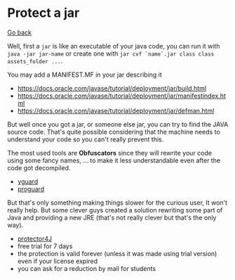 # Protect a jar

[Go back](..)

Well, first a ``jar`` is like an executable of your
java code, you can run it with
``java -jar jar-name`` or create one with
``jar cvf `name`.jar class class assets_folder ...``.

You may add a MANIFEST.MF in your jar describing it

* <https://docs.oracle.com/javase/tutorial/deployment/jar/build.html>
* <https://docs.oracle.com/javase/tutorial/deployment/jar/manifestindex.html>
* <https://docs.oracle.com/javase/tutorial/deployment/jar/defman.html>

But well once you got a jar, or someone else jar, you
can try to find the JAVA source code. That's quite possible
considering that the machine needs to understand your code
so you can't really prevent this.

The most used tools are **Obfuscators** since they will
rewrite your code using some fancy names, ... to make it
less understandable even after the code got decompiled.

* [yguard](https://www.yworks.com/products/yguard)
* [proguard](https://github.com/Guardsquare/proguard)

But that's only something making things slower for the
curious user, It won't really help.
But some clever guys created a solution
rewriting some part of Java and providing a new JRE
(that's not really clever but that's the only way). 

* [protector4J](https://protector4j.com/)
* free trial for 7 days
* the protection is valid forever (unless it was made using
  trial version) even if your license expired
* you can ask for a reduction by mail for students


